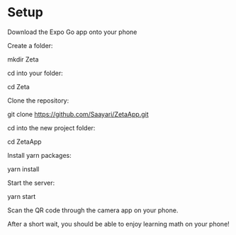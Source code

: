 # Setup
Download the Expo Go app onto your phone

Create a folder: 

  mkdir Zeta

cd into your folder: 

  cd Zeta

Clone the repository: 

  git clone https://github.com/Saayari/ZetaApp.git

cd into the new project folder:

  cd ZetaApp

Install yarn packages:

  yarn install

Start the server:

yarn start

Scan the QR code through the camera app on your phone. 

After a short wait, you should be able to enjoy learning math on your phone!
